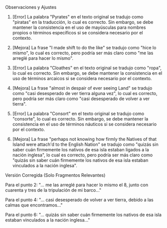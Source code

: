 Observaciones y Ajustes

1. [Error] La palabra "Pyrates" en el texto original se tradujo como "piratas" en la traducción, lo cual es correcto. Sin embargo, se debe mantener la consistencia en el uso de mayúsculas para nombres propios o términos específicos si se considera necesario por el contexto.

2. [Mejora] La frase "I made shift to do the like" se tradujo como "hice lo mismo", lo cual es correcto, pero podría ser más claro como "me las arreglé para hacer lo mismo".

3. [Error] La palabra "Cloathes" en el texto original se tradujo como "ropa", lo cual es correcto. Sin embargo, se debe mantener la consistencia en el uso de términos arcaicos si se considera necesario por el contexto.

4. [Mejora] La frase "almost in despair of ever seeing Land" se tradujo como "casi desesperado de ver tierra alguna vez", lo cual es correcto, pero podría ser más claro como "casi desesperado de volver a ver tierra".

5. [Error] La palabra "Consort" en el texto original se tradujo como "consorte", lo cual es correcto. Sin embargo, se debe mantener la consistencia en el uso de términos náuticos si se considera necesario por el contexto.

6. [Mejora] La frase "perhaps not knowing how firmly the Natives of that Island were attach'd to the English Nation" se tradujo como "quizás sin saber cuán firmemente los nativos de esa isla estaban ligados a la nación inglesa", lo cual es correcto, pero podría ser más claro como "quizás sin saber cuán firmemente los nativos de esa isla estaban vinculados a la nación inglesa".

Versión Corregida (Solo Fragmentos Relevantes)

Para el punto 2: "... me las arreglé para hacer lo mismo el 8, junto con cuarenta y tres de la tripulación de mi barco..."

Para el punto 4: "... casi desesperado de volver a ver tierra, debido a las calmas que encontramos..."

Para el punto 6: "... quizás sin saber cuán firmemente los nativos de esa isla estaban vinculados a la nación inglesa..."